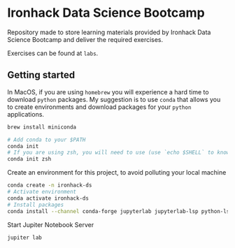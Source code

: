 # Ironhack Data Science Bootcamp

Repository made to store learning materials provided by Ironhack Data Science Bootcamp and deliver the required exercises.

Exercises can be found at `labs`.

## Getting started

In MacOS, if you are using `homebrew` you will experience a hard time to download `python` packages.
My suggestion is to use `conda` that allows you to create environments and download packages for your `python` applications.
```bash
brew install miniconda

# Add conda to your $PATH
conda init
# If you are using zsh, you will need to use (use `echo $SHELL` to know)
conda init zsh
```

Create an environment for this project, to avoid polluting your local machine
```bash
conda create -n ironhack-ds
# Activate environment
conda activate ironhack-ds
# Install packages
conda install --channel conda-forge jupyterlab jupyterlab-lsp python-lsp-server
```

Start Jupiter Notebook Server
```bash
jupiter lab
```


